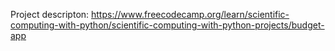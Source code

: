 Project descripton: https://www.freecodecamp.org/learn/scientific-computing-with-python/scientific-computing-with-python-projects/budget-app
